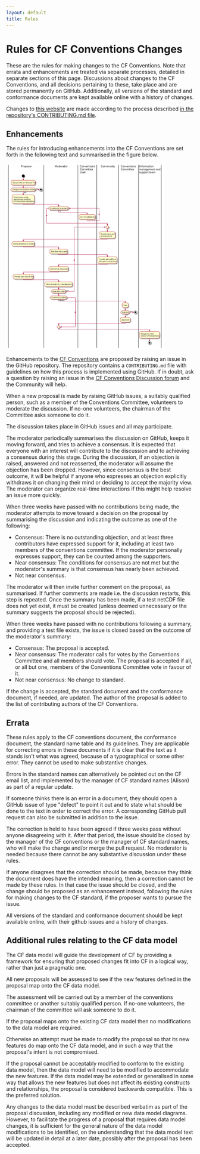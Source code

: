 ```yaml
---
layout: default
title: Rules
---
```

# Rules for CF Conventions Changes
These are the rules for making changes to the CF Conventions. Note that errata and enhancements are treated via separate processes, detailed in separate sections of this page.
Discussions about changes to the CF Conventions, and all decisions pertaining to these, take place and are stored permanently on GitHub.
Additionally, all versions of the standard and conformance documents are kept available online with a history of changes.

Changes to [this website](https://github.com/cf-convention/cf-convention.github.io) are made according to the process described [in the repository's CONTRIBUTING.md file](https://github.com/cf-convention/cf-convention.github.io/blob/master/CONTRIBUTING.md).

## Enhancements
The rules for introducing enhancements into the CF Conventions are set forth in the following text and summarised in the figure below.

<a href="Data/media/images/cf-change-process.svg"><img src="Data/media/images/cf-change-process.svg" alt="Figure detailing change process, derived from cf-change-process.plantuml" height="500px"></a>

Enhancements to the [CF Conventions](https://github.com/cf-convention/cf-conventions) are proposed by raising an issue in the GitHub repository.
The repository contains a `CONTRIBUTING.md` file with guidelines on how this process is implemented using GitHub.
If in doubt, ask a question by raising an issue in the [CF Conventions Discussion forum](https://github.com/cf-convention/discuss) and the Community will help.

When a new proposal is made by raising GitHub issues, a suitably qualified person, such as a member of the Conventions Committee, volunteers to moderate the discussion.
If no-one volunteers, the chairman of the Committee asks someone to do it.

The discussion takes place in GitHub issues and all may participate.

The moderator periodically summarises the discussion on GitHub, keeps it moving forward, and tries to achieve a consensus.
It is expected that everyone with an interest will contribute to the discussion and to achieving a consensus during this stage.
During the discussion, if an objection is raised, answered and not reasserted, the moderator will assume the objection has been dropped.
However, since consensus is the best outcome, it will be helpful if anyone who expresses an objection explicitly withdraws it on changing their mind or deciding to accept the majority view.
The moderator can organize real-time interactions if this might help resolve an issue more quickly.

When three weeks have passed with no contributions being made, the moderator attempts to move toward a decision on the proposal by summarising the discussion and indicating the outcome as one of the following:

- Consensus: There is no outstanding objection, and at least three contributors have expressed support for it, including at least two members of the conventions committee.
If the moderator personally expresses support, they can be counted among the supporters.
- Near consensus: The conditions for consensus are not met but the moderator's summary is that consensus has nearly been achieved.
- Not near consensus.

The moderator will then invite further comment on the proposal, as summarised.
If further comments are made i.e. the discussion restarts, this step is repeated.
Once the summary has been made, if a test netCDF file does not yet exist, it must be created (unless deemed unnecessary or the summary suggests the proposal should be rejected).

When three weeks have passed with no contributions following a summary, and providing a test file exists, the issue is closed based on the outcome of the moderator's summary:
- Consensus: The proposal is accepted.
- Near consensus: The moderator calls for votes by the Conventions Committee and all members should vote.
The proposal is accepted if all, or all but one, members of the Conventions Committee vote in favour of it.
- Not near consensus: No change to standard.

If the change is accepted, the standard document and the conformance document, if needed, are updated.
The author of the proposal is added to the list of contributing authors of the CF Conventions.

## Errata
These rules apply to the CF conventions document, the conformance document, the standard name table and its guidelines.
They are applicable for correcting errors in these documents if it is clear that the text as it stands isn't what was agreed, because of a typographical or some other error.
They cannot be used to make substantive changes.

Errors in the standard names can alternatively be pointed out on the CF email list, and implemented by the manager of CF standard names (Alison) as part of a regular update.

If someone thinks there is an error in a document, they should open a GitHub issue of type "defect" to point it out and to state what should be done to the text in order to correct the error.
A corresponding GitHub pull request can also be submitted in addition to the issue.

The correction is held to have been agreed if three weeks pass without anyone disagreeing with it.
After that period, the issue should be closed by the manager of the CF conventions or the manager of CF standard names, who will make the change and/or merge the pull request.
No moderator is needed because there cannot be any substantive discussion under these rules.

If anyone disagrees that the correction should be made, because they think the document does have the intended meaning, then a correction cannot be made by these rules.
In that case the issue should be closed, and the change should be proposed as an enhancement instead, following the rules for making changes to the CF standard, if the proposer wants to pursue the issue.

All versions of the standard and conformance document should be kept available online, with their github issues and a history of changes.

## Additional rules relating to the CF data model

The CF data model will guide the development of CF by providing a framework for ensuring that proposed changes fit into CF in a logical way, rather than just a pragmatic one.

All new proposals will be assessed to see if the new features defined in the proposal map onto the CF data model.

The assessment will be carried out by a member of the conventions  committee or another suitably qualified person. If no-one  volunteers, the chairman of the committee will ask someone to do it.

If the proposal maps onto the existing CF data model then no  modifications to the data model are required.

Otherwise an attempt must be made to modify the proposal so that its  new features do map onto the CF data model, and in such a way that  the proposal's intent is not compromised.

If the proposal cannot be acceptably modified to conform to the existing data model, then the data model will need to be modified to  accommodate the new features. If the data model may be extended or generalised in some way that allows the new features but does not affect its existing constructs and relationships, the proposal is considered backwards compatible. This is the preferred solution.

Any changes to the data model must be described verbatim as part of the proposal discussion, including any modified or new data model diagrams. However, to facilitate the progress of a proposal that requires data model changes, it is sufficient for the general nature of the data model modifications to be identified, on the understanding that the data model text will be updated in detail at a later date, possibly after the proposal has been accepted.
